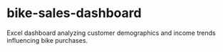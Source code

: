 # bike-sales-dashboard
Excel dashboard analyzing customer demographics and income trends influencing bike purchases.
